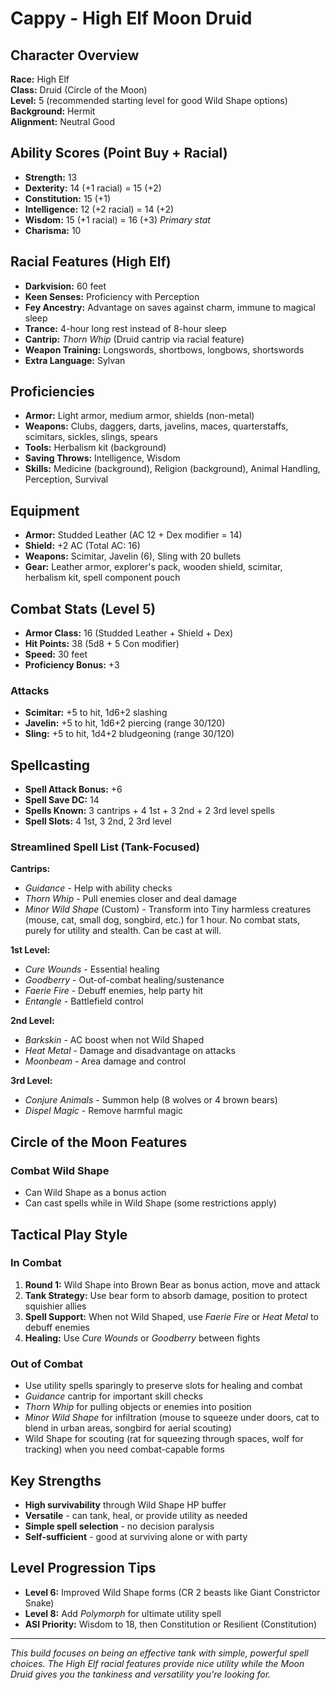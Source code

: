 # Cappy - High Elf Moon Druid

## Character Overview

**Race:** High Elf  
**Class:** Druid (Circle of the Moon)  
**Level:** 5 (recommended starting level for good Wild Shape options)  
**Background:** Hermit  
**Alignment:** Neutral Good

## Ability Scores (Point Buy + Racial)

- **Strength:** 13
- **Dexterity:** 14 (+1 racial) = 15 (+2)
- **Constitution:** 15 (+1)
- **Intelligence:** 12 (+2 racial) = 14 (+2)
- **Wisdom:** 15 (+1 racial) = 16 (+3) _Primary stat_
- **Charisma:** 10

## Racial Features (High Elf)

- **Darkvision:** 60 feet
- **Keen Senses:** Proficiency with Perception
- **Fey Ancestry:** Advantage on saves against charm, immune to magical sleep
- **Trance:** 4-hour long rest instead of 8-hour sleep
- **Cantrip:** _Thorn Whip_ (Druid cantrip via racial feature)
- **Weapon Training:** Longswords, shortbows, longbows, shortswords
- **Extra Language:** Sylvan

## Proficiencies

- **Armor:** Light armor, medium armor, shields (non-metal)
- **Weapons:** Clubs, daggers, darts, javelins, maces, quarterstaffs, scimitars, sickles, slings, spears
- **Tools:** Herbalism kit (background)
- **Saving Throws:** Intelligence, Wisdom
- **Skills:** Medicine (background), Religion (background), Animal Handling, Perception, Survival

## Equipment

- **Armor:** Studded Leather (AC 12 + Dex modifier = 14)
- **Shield:** +2 AC (Total AC: 16)
- **Weapons:** Scimitar, Javelin (6), Sling with 20 bullets
- **Gear:** Leather armor, explorer's pack, wooden shield, scimitar, herbalism kit, spell component pouch

## Combat Stats (Level 5)

- **Armor Class:** 16 (Studded Leather + Shield + Dex)
- **Hit Points:** 38 (5d8 + 5 Con modifier)
- **Speed:** 30 feet
- **Proficiency Bonus:** +3

### Attacks

- **Scimitar:** +5 to hit, 1d6+2 slashing
- **Javelin:** +5 to hit, 1d6+2 piercing (range 30/120)
- **Sling:** +5 to hit, 1d4+2 bludgeoning (range 30/120)

## Spellcasting

- **Spell Attack Bonus:** +6
- **Spell Save DC:** 14
- **Spells Known:** 3 cantrips + 4 1st + 3 2nd + 2 3rd level spells
- **Spell Slots:** 4 1st, 3 2nd, 2 3rd level

### Streamlined Spell List (Tank-Focused)

**Cantrips:**

- _Guidance_ - Help with ability checks
- _Thorn Whip_ - Pull enemies closer and deal damage
- _Minor Wild Shape_ (Custom) - Transform into Tiny harmless creatures (mouse, cat, small dog, songbird, etc.) for 1 hour. No combat stats, purely for utility and stealth. Can be cast at will.

**1st Level:**

- _Cure Wounds_ - Essential healing
- _Goodberry_ - Out-of-combat healing/sustenance
- _Faerie Fire_ - Debuff enemies, help party hit
- _Entangle_ - Battlefield control

**2nd Level:**

- _Barkskin_ - AC boost when not Wild Shaped
- _Heat Metal_ - Damage and disadvantage on attacks
- _Moonbeam_ - Area damage and control

**3rd Level:**

- _Conjure Animals_ - Summon help (8 wolves or 4 brown bears)
- _Dispel Magic_ - Remove harmful magic

## Circle of the Moon Features

### Combat Wild Shape

- Can Wild Shape as a bonus action
- Can cast spells while in Wild Shape (some restrictions apply)

## Tactical Play Style

### In Combat

1. **Round 1:** Wild Shape into Brown Bear as bonus action, move and attack
2. **Tank Strategy:** Use bear form to absorb damage, position to protect squishier allies
3. **Spell Support:** When not Wild Shaped, use _Faerie Fire_ or _Heat Metal_ to debuff enemies
4. **Healing:** Use _Cure Wounds_ or _Goodberry_ between fights

### Out of Combat

- Use utility spells sparingly to preserve slots for healing and combat
- _Guidance_ cantrip for important skill checks
- _Thorn Whip_ for pulling objects or enemies into position
- _Minor Wild Shape_ for infiltration (mouse to squeeze under doors, cat to blend in urban areas, songbird for aerial scouting)
- Wild Shape for scouting (rat for squeezing through spaces, wolf for tracking) when you need combat-capable forms

## Key Strengths

- **High survivability** through Wild Shape HP buffer
- **Versatile** - can tank, heal, or provide utility as needed
- **Simple spell selection** - no decision paralysis
- **Self-sufficient** - good at surviving alone or with party

## Level Progression Tips

- **Level 6:** Improved Wild Shape forms (CR 2 beasts like Giant Constrictor Snake)
- **Level 8:** Add _Polymorph_ for ultimate utility spell
- **ASI Priority:** Wisdom to 18, then Constitution or Resilient (Constitution)

---

_This build focuses on being an effective tank with simple, powerful spell choices. The High Elf racial features provide nice utility while the Moon Druid gives you the tankiness and versatility you're looking for._
